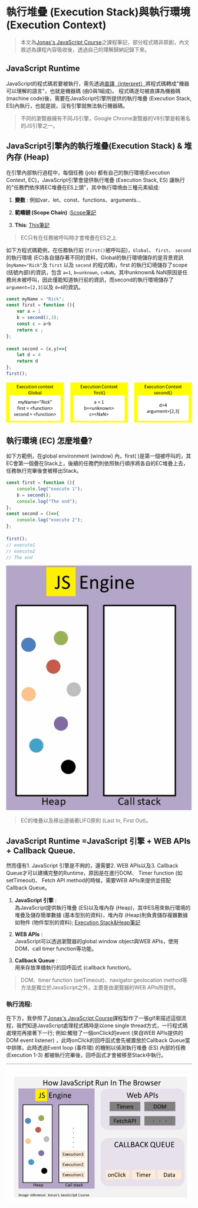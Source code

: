 # 執行堆疊 (Execution Stack)與執行環境 (Execution Context)

> 本文為[Jonas's JavaScript Course](https://www.udemy.com/course/the-complete-javascript-course/)之課程筆記，部分程式碼非原創，內文敘述為課程內容吸收後，透過自己的理解歸納記錄下來。

## JavaScript Runtime
JavaScript的程式碼若要被執行，需先透過[直譯（interpret）](https://github.com/ChiuWeiChung/notes-markdown/blob/main/javascript/KnowJs/KnowJs1.markdown)將程式碼轉成"機器可以理解的語言"，也就是機器碼 (由0與1組成)。 程式碼逐句被直譯為機器碼 (machine code)後，需要在JavaScript引擎所提供的執行堆疊 (Execution Stack, ES)內執行，也就是說，沒有引擎就無法執行機器碼。

>不同的瀏覽器擁有不同JS引擎，Google Chrome瀏覽器的V8引擎是較著名的JS引擎之一。


## JavaScript引擎內的執行堆疊(Execution Stack) & 堆內存 (Heap)

在引擎內部執行過程中，每個任務 (job) 都有自己的執行環境(Execution Context, EC)，JavaScript引擎會提供執行堆疊 (Execution Stack, ES) 讓執行的"任務們依序將EC堆疊在ES上頭"，其中執行環境由三種元素組成:

1. **變數** : 例如var、let、const、functions、arguments...

2. **範疇鏈 (Scope Chain)** :[Scope筆記](https://github.com/ChiuWeiChung/notes-markdown/blob/main/javascript/KnowJs/KnowJs3.markdown)

3. **This**: [This筆記](https://github.com/ChiuWeiChung/notes-markdown/blob/main/javascript/KnowJs/KnowJs5.markdown)

>EC只有在任務被呼叫時才會堆疊在ES之上

  

如下方程式碼範例，在任務執行前 (`first()`被呼叫前)，`Global`、 `first`、 `second`的執行環境 (EC)各自儲存著不同的資料，Global的執行環境儲存的是背景資訊 (`myName="Rick"`及 `first` 以及 `second` 的程式碼)，first 的執行幻境儲存了scope (括號內部)的資訊，包含 `a=1`, `b=unknown`, `c=NaN`，其中unknown& NaN原因是任務尚未被呼叫，因此僅能知道執行前的資訊，而second的執行環境儲存了 `argument=[2,3]`以及 `d=4`的資訊。

```js               
const myName = "Rick";                        
const first = function (){  
    var a = 1                
    b = second(2,3);        
    const c = a+b
    return c ;
};  

const second = (x,y)=>{
    let d = 4
    return d
};
first();  
```
 

![execution context](https://github.com/ChiuWeiChung/IMGTANK/blob/main/eventloop/execution%20context.png?raw=true)

  

## 執行環境 (EC) 怎麼堆疊?
如下方範例，在global environment (window) 內，first( )是第一個被呼叫的，其EC會第一個疊在Stack上，後續的任務們則依照執行順序將各自的EC堆疊上去，任務執行完畢後會被移出Stack。

```js
const first = function (){
    console.log("execute 1");
    b = second();
    console.log("The end");
};
const second = ()=>{
    console.log("execute 2");
};

first();  
// execute1
// execute2
// The end
```

![Execution Stack](https://github.com/ChiuWeiChung/IMGTANK/blob/main/eventloop/simpleCallstack.gif?raw=true)

> EC的堆疊以及移出遵循著LIFO原則 (Last In, First Out)。

  

## JavaScript Runtime =JavaScript 引擎 + WEB APIs + Callback Queue.

然而僅有1. JavaScript 引擎是不夠的，還需要2. WEB APIs以及3. Callback Queue才可以建構完整的Runtime，原因是在進行DOM、 Timer function (如setTimeout)、 Fetch API method的時候，需要WEB APIs來提供並搭配Callback Queue。

1. **JavaScript 引擎** :  
為JavaScript提供執行堆疊 (ES)以及堆內存 (Heap)，其中ES用來執行環境的堆疊及儲存簡單數據 (基本型別的資料)，堆內存 (Heap)則負責儲存複雜數據如物件 (物件型別的資料); [Execution Stack&Heap筆記](https://github.com/ChiuWeiChung/notes-markdown/blob/main/javascript/KnowJs/KnowJs6.markdown)

2. **WEB APIs** :  
JavaScript可以透過瀏覽器的global window object與WEB APIs，使用DOM、call timer function等功能。

3. **Callback Queue** :  
用來存放準備執行的回呼函式 (callback function)。

>DOM、timer function (setTimeout)、navigator.geolocation method等方法是獨立於JavaScript之外，主要是由瀏覽器的WEB APIs所提供。


### 執行流程:
在下方，我參照了[Jonas's JavaScript Course](https://www.udemy.com/course/the-complete-javascript-course/)課程製作了一張gif來描述這個流程，我們知道JavaScript處理程式碼時是以one single thread方式，一行程式碼處理完再接著下一行; 例如:觸發了一個onClick的event (來自WEB APIs提供的DOM event listener) ，此時onClick的回呼函式會先被置放於Callback Queue當中排隊，此時透過Event loop (事件環) 的機制以偵測執行堆疊 (ES) 內部的任務 (Execution 1-3) 都被執行完畢後，回呼函式才會被移至Stack中執行。

![eventloop](https://github.com/ChiuWeiChung/IMGTANK/blob/main/eventloop/eventloop.gif?raw=true)




